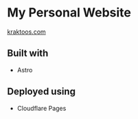 # My Personal Website
[kraktoos.com](https://kraktoos.com)

## Built with
- Astro

## Deployed using
- Cloudflare Pages
